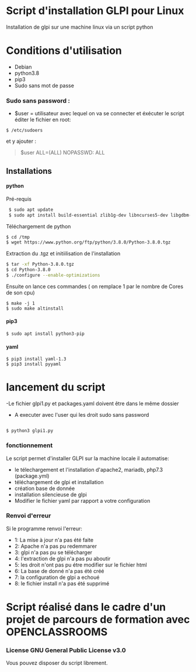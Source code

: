 # Script d'installation GLPI pour Linux
Installation de glpi sur une machine linux via un script python 

# Conditions d'utilisation
  - Debian
  - python3.8
  - pip3
  - Sudo sans mot de passe 
  
### Sudo sans password : 
- $user = utilisateur avec lequel on va se connecter et éxécuter le script
éditer le fichier en root:
```
$ /etc/sudoers 
```
et y ajouter :
>$user ALL=(ALL) NOPASSWD: ALL
## Installations
#### python
Pré-requis
```sh
 $ sudo apt update
 $ sudo apt install build-essential zlib1g-dev libncurses5-dev libgdbm-dev libnss3-dev libssl-dev libreadline-dev libffi-dev wget
```
Téléchargement de python
```sh
$ cd /tmp
$ wget https://www.python.org/ftp/python/3.8.0/Python-3.8.0.tgz
```
Extraction du .tgz et initiilisation de l'installation
```sh
$ tar -xf Python-3.8.0.tgz
$ cd Python-3.8.0
$ ./configure --enable-optimizations
```
Ensuite on lance ces commandes ( on remplace 1 par le nombre de Cores de son cpu)
```
$ make -j 1
$ sudo make altinstall
````
#### pip3
```
$ sudo apt install python3-pip
```
#### yaml
```
$ pip3 install yaml-1.3
$ pip3 install pyyaml
```

# lancement du script
  -Le fichier glpi1.py et packages.yaml doivent être dans le même dossier
  - A executer avec l'user qui les droit sudo sans password 
  ```
  
$ python3 glpi1.py
```

 
### fonctionnement
Le script permet d'installer GLPI sur la machine locale il automatise:
 - le télechargement et l'installation d'apache2, mariadb, php7.3 (package.yml)
 - téléchargement de glpi et installation
 - création base de donnée 
 - installation silencieuse de glpi
 - Modifier le fichier yaml par rapport a votre configuration
 
 
 ### Renvoi d'erreur
 Si le programme renvoi l'erreur:
- 1: La mise à jour n'a pas été faite
- 2: Apache n'a pas pu redemmarer 
- 3: glpi n'a pas pu se télécharger
- 4: l'extraction de glpi n'a pas pu aboutir 
- 5: les droit n'ont pas pu étre modifier sur le fichier html
- 6: La base de donné n'a pas été créé
- 7: la configuration de glpi a echoué 
- 8: le  fichier install n'a pas été supprimé 
 
 # Script réalisé dans le cadre d'un projet de parcours de formation avec OPENCLASSROOMS
 
 ### License GNU General Public License v3.0
Vous pouvez disposer du script librement.
